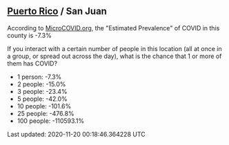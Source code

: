 
## [Puerto Rico](/united-states/puerto-rico) / San Juan

According to [MicroCOVID.org](http://microcovid.org),
the "Estimated Prevalence" of COVID in this county is -7.3%

If you interact with a certain number of people in this location
(all at once in a group, or spread out across the day), what is the chance that
1 or more of them has COVID?

- 1 person: -7.3%
- 2 people: -15.0%
- 3 people: -23.4%
- 5 people: -42.0%
- 10 people: -101.6%
- 25 people: -476.8%
- 100 people: -110593.1%

Last updated: 2020-11-20 00:18:46.364228 UTC
